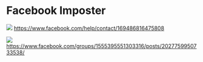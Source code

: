 # Facebook Imposter

![](https://nsc-hd.nscsite.org/uploads/ee8cc8d6-549d-4026-8718-f0f6b5ae4a0f.png)
https://www.facebook.com/help/contact/169486816475808

![](https://nsc-hd.nscsite.org/uploads/3d0d8f40-9576-426f-948d-c8a510502c40.png)
https://www.facebook.com/groups/1555395551303316/posts/2027759950733538/
